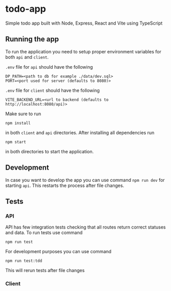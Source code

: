 # todo-app

Simple todo app built with Node, Express, React and Vite using TypeScript

## Running the app

To run the application you need to setup proper environment variables for both `api` and `client`.

`.env` file for `api` should have the following

```
DP_PATH=<path to db for example ./data/dev.sql>
PORT=<port used for server (defaults to 8080)>
```

`.env` file for `client` should have the following

```
VITE_BACKEND_URL=<url to backend (defaults to http://localhost:8080/api)>
```

Make sure to run

```
npm install
```

in both `client` and `api` directories. After installing all dependencies run

```
npm start
```

in both directories to start the application.

## Development

In case you want to develop the app you can use command `npm run dev` for starting `api`. This restarts the process after file changes.

## Tests

### API

API has few integration tests checking that all routes return correct statuses and data. To run tests use command

```
npm run test
```

For development purposes you can use command

```
npm run test:tdd
```

This will rerun tests after file changes

### Client

